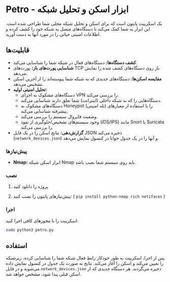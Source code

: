 # Petro - ابزار اسکن و تحلیل شبکه

 یک اسکریپت پایتون است که برای اسکن و تحلیل شبکه محلی شما طراحی شده است. این ابزار به شما کمک می‌کند تا دستگاه‌های متصل به شبکه خود را کشف کرده و اطلاعات امنیتی حیاتی را در مورد آنها به دست آورید.

## قابلیت‌ها

  * **کشف دستگاه‌ها:** دستگاه‌های فعال در شبکه شما را شناسایی می‌کند.
  * **شناسایی پورت‌های باز:** پورت‌های TCP باز روی دستگاه‌های کشف شده را نمایش می‌دهد.
  * **مقایسه اسکن‌ها:** دستگاه‌های جدیدی که به شبکه شما پیوسته‌اند را از آخرین اسکن تشخیص می‌دهد.
  * **تحلیل امنیتی اولیه:**
      * دستگاه‌های مشکوک به اجرای VPN را بررسی می‌کند.
      * دستگاه‌هایی را که به شبکه داخلی (اینترانت) شما تعلق دارند شناسایی می‌کند.
      * دستگاه‌های مشکوک به Honeypot (تله امنیتی) را با استفاده از معیارهای پیشرفته شناسایی می‌کند.
      * وضعیت فایروال سیستم را بررسی می‌کند.
      * وجود سیستم‌های تشخیص/جلوگیری از نفوذ (IDS/IPS) مانند Snort یا Suricata را بررسی می‌کند.
  * **گزارش‌دهی:** نتایج اسکن را در یک فایل JSON ذخیره می‌کند (`network_devices.json`) و آنها را در یک جدول خوانا در کنسول نمایش می‌دهد.


### پیش‌نیازها

  * **Nmap:** ابزار اسکن شبکه Nmap باید روی سیستم شما نصب باشد.

### نصب

1.  پروژه را دانلود کنید 

2.  پیش‌نیازهای پایتون را نصب کنید:
    (  `pip install python-nmap rich netifaces` )

### اجرا

اسکریپت را با مجوزهای کافی اجرا کنید:

```bash
sudo python3 petro.py
```

## استفاده

پس از اجرا، اسکریپت به طور خودکار رابط فعال شبکه شما را شناسایی کرده، زیرشبکه را تعیین می‌کند و اسکن را آغاز می‌کند. نتایج به صورت یک جدول در کنسول نمایش داده می‌شوند و در فایل `network_devices.json` ذخیره می‌گردند. هر دستگاه جدیدی که از اسکن قبلی پیدا شود، مشخص خواهد شد.
